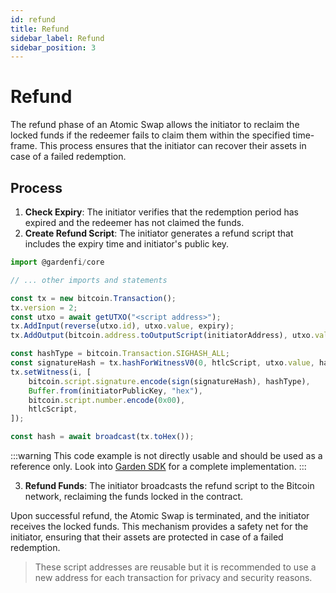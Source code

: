 ```yaml
---
id: refund
title: Refund
sidebar_label: Refund
sidebar_position: 3
---
```


# Refund

The refund phase of an Atomic Swap allows the initiator to reclaim the locked funds if the redeemer fails to claim them within the specified time-frame. This process ensures that the initiator can recover their assets in case of a failed redemption.

## Process

1. **Check Expiry**: The initiator verifies that the redemption period has expired and the redeemer has not claimed the funds.
2. **Create Refund Script**: The initiator generates a refund script that includes the expiry time and initiator's public key.

```typescript
import @gardenfi/core

// ... other imports and statements

const tx = new bitcoin.Transaction();
tx.version = 2;
const utxo = await getUTXO("<script address>");
tx.AddInput(reverse(utxo.id), utxo.value, expiry);
tx.AddOutput(bitcoin.address.toOutputScript(initiatorAddress), utxo.value - 1000); // 1000 is the fee

const hashType = bitcoin.Transaction.SIGHASH_ALL;
const signatureHash = tx.hashForWitnessV0(0, htlcScript, utxo.value, hashType);
tx.setWitness(i, [
    bitcoin.script.signature.encode(sign(signatureHash), hashType),
    Buffer.from(initiatorPublicKey, "hex"),
    bitcoin.script.number.encode(0x00),
    htlcScript,
]);

const hash = await broadcast(tx.toHex());
```

:::warning
This code example is not directly usable and should be used as a reference only. Look into [Garden SDK](./../../developers/sdk/Sdk.md) for a complete implementation.
:::

3. **Refund Funds**: The initiator broadcasts the refund script to the Bitcoin network, reclaiming the funds locked in the contract.

Upon successful refund, the Atomic Swap is terminated, and the initiator receives the locked funds. This mechanism provides a safety net for the initiator, ensuring that their assets are protected in case of a failed redemption.

> These script addresses are reusable but it is recommended to use a new address for each transaction for privacy and security reasons.
